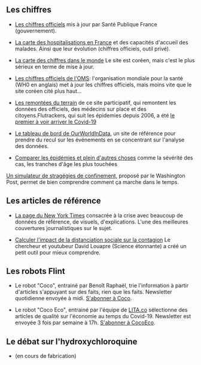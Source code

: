 ## Les chiffres

* [Les chiffres officiels](https://www.santepubliquefrance.fr/maladies-et-traumatismes/maladies-et-infections-respiratoires/infection-a-coronavirus/articles/infection-au-nouveau-coronavirus-sars-cov-2-covid-19-france-et-monde) mis à jour par Santé Publique France (gouvernement).

* [La carte des hospitalisations en France](https://www.youtube.com/watch?v=SRvb7LCKB-c&t=7s) et des capacités d'accueil des malades. Ainsi que leur évolution (chiffres officiels, outil privé).

* [La carte des chiffres dans le monde](https://coronaboard.kr/en/) Le site est coréen, mais c'est le plus sérieux en terme de mise à jour. 

* [Les chiffres officiels de l'OMS](https://experience.arcgis.com/experience/685d0ace521648f8a5beeeee1b9125cd): l'organisation mondiale pour la santé (WH0 en anglais) met à jour les chiffres officiels, mais moins vite que le site coréen cité plus haut...

* [Les remontées du terrain](https://flutrackers.com/) de ce site participatif, qui remontent les données des officiels, des médecins sur place et des citoyens.Flutrackers, qui suit les épidemies depuis 2006, a été [le premier à voir arriver le Covid-19](https://www.washingtonpost.com/lifestyle/media/the-first-reporter-in-the-western-world-to-spot-the-coronavirus-crisis-was-a-blogger-in-florida/2020/03/13/244f39e6-6476-11ea-acca-80c22bbee96f_story.html)

* [Le tableau de bord de OurWorldInData](https://ourworldindata.org/coronavirus), un site de référence pour prendre du recul sur les événements en se concentrant sur l'analyse des données.

* [Comparer les épidémies et plein d'autres choses](https://informationisbeautiful.net/visualizations/covid-19-coronavirus-infographic-datapack/) comme la sévérité des cas, les tranches d'âge les plus touchées

[Un simulateur de stragégies de confinement](https://www.washingtonpost.com/graphics/2020/world/corona-simulator/), proposé par le Washington Post, permet de bien comprendre comment ça marche dans le temps.


## Les articles de référence

* [La page du New York Times](https://www.nytimes.com/news-event/coronavirus) consacrée à la crise avec beaucoup de données de référence, de visuels, d'explications. L'une des meilleures couvertures journalistiques sur le sujet.

* [Calculer l'impact de la distanciation sociale sur la contagion](https://sciencetonnante.wordpress.com/2020/03/12/epidemie-nuage-radioactif-et-distanciation-sociale/) Le chercheur et youtubeur David Louapre (Science étonnante) a créé un petit outil pour mieux comprendre.


## Les robots Flint

* Le robot "Coco", entrainé par Benoît Raphaël, trie l'information à partir d'articles s'appuyant sur des faits, rien que les faits. Newsletter quotidienne envoyée à midi. [S'abonner à Coco](https://bit.ly/flintcoco).

*  Le robot "Coco Eco", entrainé par l'équipe de [LITA.co](http://bit.ly/FLINTxLITA) sélectionne des articles de qualité sur l'économie au temps du Covid-19. Newsletter est envoyée 3 fois par semaine à 17h. [S'abonner à CocoEco](https://bit.ly/flintcocoeco).

## Le débat sur l'hydroxychloroquine

* (en cours de fabrication)
